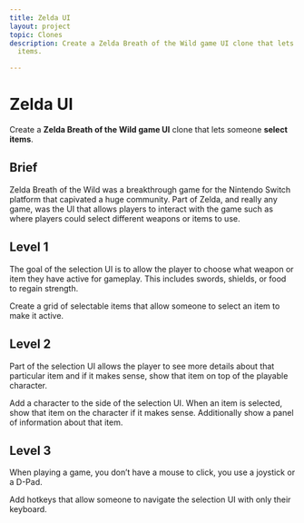 ```yaml
---
title: Zelda UI
layout: project
topic: Clones
description: Create a Zelda Breath of the Wild game UI clone that lets someone select
  items.

---
```


# Zelda UI

Create a <strong className="color-blue">Zelda Breath of the Wild game UI</strong> clone that lets someone <strong className="color-purple">select items</strong>.

## Brief

Zelda Breath of the Wild was a breakthrough game for the Nintendo Switch platform that capivated a huge community. Part of Zelda, and really any game, was the UI that allows players to interact with the game such as where players could select different weapons or items to use.

## Level 1

The goal of the selection UI is to allow the player to choose what weapon or item they have active for gameplay. This includes swords, shields, or food to regain strength.

Create a grid of selectable items that allow someone to select an item to make it active.

## Level 2

Part of the selection UI allows the player to see more details about that particular item and if it makes sense, show that item on top of the playable character.

Add a character to the side of the selection UI. When an item is selected, show that item on the character if it makes sense. Additionally show a panel of information about that item.

## Level 3

When playing a game, you don’t have a mouse to click, you use a joystick or a D-Pad.

Add hotkeys that allow someone to navigate the selection UI with only their keyboard.


